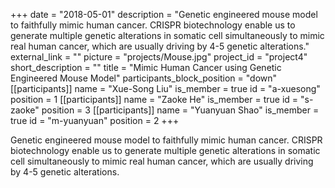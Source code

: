 +++
date = "2018-05-01"
description = "Genetic engineered mouse model to faithfully mimic human cancer. CRISPR biotechnology enable us to generate multiple genetic alterations in somatic cell simultaneously to mimic real human cancer, which are usually driving by 4-5 genetic alterations."
external_link = ""
picture = "projects/Mouse.jpg"
project_id = "project4"
short_description = ""
title = "Mimic Human Cancer using Genetic Engineered Mouse Model"
participants_block_position = "down"
[[participants]]
    name = "Xue-Song Liu"
    is_member = true
    id = "a-xuesong"
    position = 1
[[participants]]
    name = "Zaoke He"
    is_member = true
    id = "s-zaoke"
    position = 3
[[participants]]
    name = "Yuanyuan Shao"
    is_member = true
    id = "m-yuanyuan"
    position = 2
+++


Genetic engineered mouse model to faithfully mimic human cancer. CRISPR biotechnology enable us to generate multiple genetic alterations in somatic cell simultaneously to mimic real human cancer, which are usually driving by 4-5 genetic alterations.